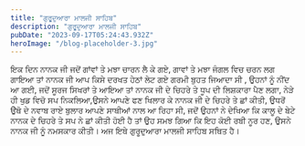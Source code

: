 ```yaml
---
title: "ਗੁਰੂਦੁਆਰਾ ਮਾਲਜੀ ਸਾਹਿਬ"
description: "ਗੁਰੂਦੁਆਰਾ ਮਾਲਜੀ ਸਾਹਿਬ"
pubDate: "2023-09-17T05:24:43.932Z"
heroImage: "/blog-placeholder-3.jpg"
---
```


ਇਕ ਦਿਨ ਨਾਨਕ ਜੀ  ਜਦੋਂ ਗਾਂਵਾਂ ਤੇ ਮਝਾ ਚਾਰਨ ਲੈ ਕੇ ਗਏ, ਗਾਵਾਂ ਤੇ ਮਝਾ ਜੰਗਲ ਵਿਚ ਚਰਨ ਲਗ ਗਾਇਆ ਤਾਂ ਨਾਨਕ ਜੀ ਆਪ ਕਿਸੇ ਦਰਖਤ ਹੇਠਾਂ ਲੇਟ ਗਏ ਗਰਮੀ ਬੁਹਤ ਜਿਆਦਾ ਸੀ , ਉਹਨਾਂ ਨੂੰ ਨੀਂਦ ਆ ਗਈ, ਜਦੋਂ ਸੂਰਜ ਸਿਖਰਾਂ ਤੇ ਆਇਆ ਤਾਂ ਨਾਨਕ ਜੀ ਦੇ ਚਿਹਰੇ ਤੇ ਧੂਪ ਦੀ ਲਿਸ਼ਕਾਰਾ ਪੈਣ ਲਗਾ, ਨੇੜੇ ਹੀ ਖੁਡ ਵਿਚੋ ਸਪ ਨਿਕਲਿਆ,ਉਸਨੇ ਆਪਣੇ ਫਣ ਖਿਲਾਰ ਕੇ ਨਾਨਕ ਜੀ ਦੇ ਚਿਹਰੇ ਤੇ  ਛਾਂ ਕੀਤੀ, ਉਧਰੋਂ ਉੇਥੋ ਦੇ ਨਵਾਬ ਰਾਏ ਬੁਲਾਰ ਆਪਣੇ ਸਾਥੀਆਂ ਨਾਲ ਆ ਰਿਹਾ ਸੀ, ਜਦੋਂ ਉਹਨਾਂ ਨੇ ਦੇਖਿਆ ਕਿ ਕਾਲੂ ਦੇ ਬੇਟੇ ਨਾਨਕ ਦੇ ਚਿਹਰੇ ਤੇ ਸਪ ਨੇ ਛਾਂ ਕੀਤੀ ਹੋਈ ਹੈ ਤਾਂ ਉਹ ਸਮਝ ਗਿਆ ਕਿ ਇਹ ਕੋਈ ਰਬੀ ਨੂਰ ਹਣ, ਉਸਨੇ ਨਾਨਕ ਜੀ ਨੂੰ ਨਮਸਕਾਰ ਕੀਤੀ। ਅਜ ਇਥੇ ਗੁਰੂਦੁਆਰਾ ਮਾਲਜੀ ਸਾਹਿਬ ਸਥਿਤ ਹੈ।

